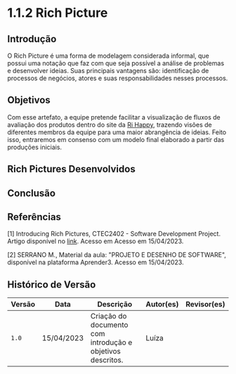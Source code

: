 # 1.1.2 Rich Picture

## Introdução
O Rich Picture é uma forma de modelagem considerada informal, que possui uma notação que faz com que seja possível a análise de problemas e desenvolver ideias. Suas principais vantagens são: identificação de processos de negócios, atores e suas responsabilidades nesses processos.

## Objetivos
Com esse artefato, a equipe pretende facilitar a visualização de fluxos de avaliação dos produtos dentro do site da [Ri Happy](https://www.rihappy.com.br/?utm_source=google&utm_medium=cpc&utm_campaign=[INST]Ri_Happy&gclid=Cj0KCQjwlumhBhClARIsABO6p-yYsODK26HwM2vqG8xRfGJ64OwXwsqVUuU5fkqJUWCLrqWMlCypNp8aAgDOEALw_wcB), trazendo visões de diferentes membros da equipe para uma maior abrangência de ideias. Feito isso, entraremos em consenso com um modelo final elaborado a partir das produções iniciais.

## Rich Pictures Desenvolvidos

## Conclusão

## Referências

[1] Introducing Rich Pictures, CTEC2402 - Software Development Project. Artigo disponível no [link](https://kupdf.net/download/rich-picture-guidelines_5af33c6de2b6f5ed445220f1_pdf). Acesso em Acesso em 15/04/2023.

[2] SERRANO M., Material da aula: "PROJETO E DESENHO DE SOFTWARE", disponível na plataforma Aprender3. Acesso em 15/04/2023.




## Histórico de Versão

| Versão | Data       | Descrição                                               | Autor(es) | Revisor(es) |
|--------|------------|---------------------------------------------------------|-----------|-------------|
| `1.0`  | 15/04/2023 | Criação do documento com introdução e objetivos descritos. | Luíza  |           |